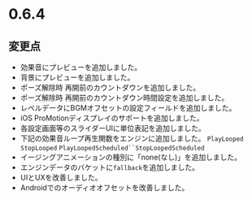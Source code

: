 # 0.6.4

## 変更点

- 効果音にプレビューを追加しました。
- 背景にプレビューを追加しました。
- ポーズ解除時 再開前のカウントダウンを追加しました。
- ポーズ解除時 再開前のカウントダウン時間設定を追加しました。
- レベルデータにBGMオフセットの設定フィールドを追加しました。
- iOS ProMotionディスプレイのサポートを追加しました。
- 各設定画面等のスライダーUIに単位表記を追加しました。
- 下記の効果音ループ再生関数をエンジンに追加しました。 `PlayLooped` `StopLooped` `PlayLoopedScheduled``StopLoopedScheduled`
- イージングアニメーションの種別に「none(なし)」を追加しました。
- エンジンデータのバケットに`fallback`を追加しました。
- UIとUXを改善しました。
- Androidでのオーディオオフセットを改善しました。
